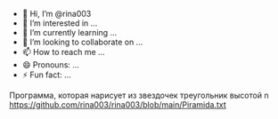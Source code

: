 - 👋 Hi, I’m @rina003
- 👀 I’m interested in ...
- 🌱 I’m currently learning ...
- 💞️ I’m looking to collaborate on ...
- 📫 How to reach me ...
- 😄 Pronouns: ...
- ⚡ Fun fact: ...

<!---
rina003/rina003 is a ✨ special ✨ repository because its `README.md` (this file) appears on your GitHub profile.
You can click the Preview link to take a look at your changes.
--->
Программа, которая нарисует из звездочек треугольник высотой n
https://github.com/rina003/rina003/blob/main/Piramida.txt

